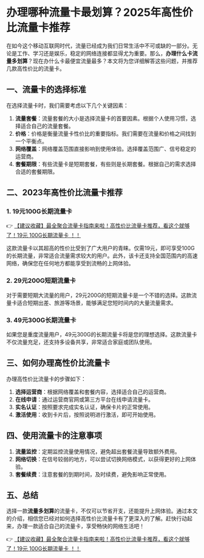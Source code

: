 # 办理哪种流量卡最划算？2025年高性价比流量卡推荐

在如今这个移动互联网时代，流量已经成为我们日常生活中不可或缺的一部分。无论是工作、学习还是娱乐，稳定的网络连接都显得尤为重要。那么，**办理什么卡流量多划算**？现在办什么卡最便宜流量最多？本文将为您详细解答这些问题，并推荐几款高性价比的流量卡。

## 一、流量卡的选择标准

在选择流量卡时，我们需要考虑以下几个关键因素：

1. **流量套餐**：流量套餐的大小是选择流量卡的首要因素。根据个人使用习惯，选择适合自己的流量套餐。
2. **价格**：价格是衡量流量卡性价比的重要指标。我们需要在流量和价格之间找到一个平衡点。
3. **网络覆盖**：网络覆盖范围直接影响到使用体验。选择覆盖范围广、信号稳定的运营商。
4. **套餐期限**：有些流量卡是短期套餐，有些则是长期套餐。根据自己的需求选择合适的套餐期限。

## 二、2023年高性价比流量卡推荐

### 1. 19元100G长期流量卡

👉 [【建议收藏】最全聚合流量卡指南来啦！高性价比流量卡推荐，看这个就够了！19元 100G长期流量卡 ！！](https://bit.ly/Liuliangka)

这款流量卡以其超高的性价比受到了广大用户的青睐。仅需19元，即可享受100G的长期流量，非常适合流量需求较大的用户。此外，该卡还支持全国范围内的高速网络，确保您在任何地方都能享受到流畅的上网体验。

### 2. 29元200G短期流量卡

对于需要短期大流量的用户，29元200G的短期流量卡是一个不错的选择。这款流量卡适合短期出差、旅游等场景，能够满足您短时间内的大量流量需求。

### 3. 49元300G长期流量卡

如果您是重度流量用户，49元300G的长期流量卡将是您的理想选择。这款流量卡不仅流量充足，还支持多设备共享，非常适合家庭或团队使用。

## 三、如何办理高性价比流量卡

办理高性价比流量卡的步骤如下：

1. **选择运营商**：根据网络覆盖和套餐内容，选择适合自己的运营商。
2. **在线申请**：通过运营商官网或第三方平台在线申请流量卡。
3. **实名认证**：按照要求完成实名认证，确保卡片的正常使用。
4. **激活使用**：收到卡片后，按照说明进行激活，即可开始使用。

## 四、使用流量卡的注意事项

1. **流量监控**：定期监控流量使用情况，避免超出套餐流量导致额外费用。
2. **网络切换**：在信号较弱的地方，可以尝试切换网络模式，以获得更好的上网体验。
3. **套餐续费**：注意套餐的到期时间，及时续费，避免影响正常使用。

## 五、总结

选择一款**流量多划算**的流量卡，不仅可以节省开支，还能提升上网体验。通过本文的介绍，相信您已经对如何选择高性价比流量卡有了更深入的了解。赶快行动起来，办理一款适合自己的流量卡，享受畅快的网络生活吧！

👉 [【建议收藏】最全聚合流量卡指南来啦！高性价比流量卡推荐，看这个就够了！19元 100G长期流量卡 ！！](https://bit.ly/Liuliangka)